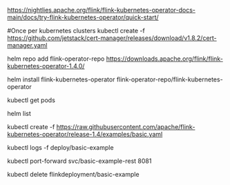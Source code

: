 https://nightlies.apache.org/flink/flink-kubernetes-operator-docs-main/docs/try-flink-kubernetes-operator/quick-start/

#Once per kubernetes clusters
kubectl create -f https://github.com/jetstack/cert-manager/releases/download/v1.8.2/cert-manager.yaml


helm repo add flink-operator-repo https://downloads.apache.org/flink/flink-kubernetes-operator-1.4.0/

helm install flink-kubernetes-operator flink-operator-repo/flink-kubernetes-operator

kubectl get pods

helm list

kubectl create -f https://raw.githubusercontent.com/apache/flink-kubernetes-operator/release-1.4/examples/basic.yaml

kubectl logs -f deploy/basic-example

kubectl port-forward svc/basic-example-rest 8081

kubectl delete flinkdeployment/basic-example
